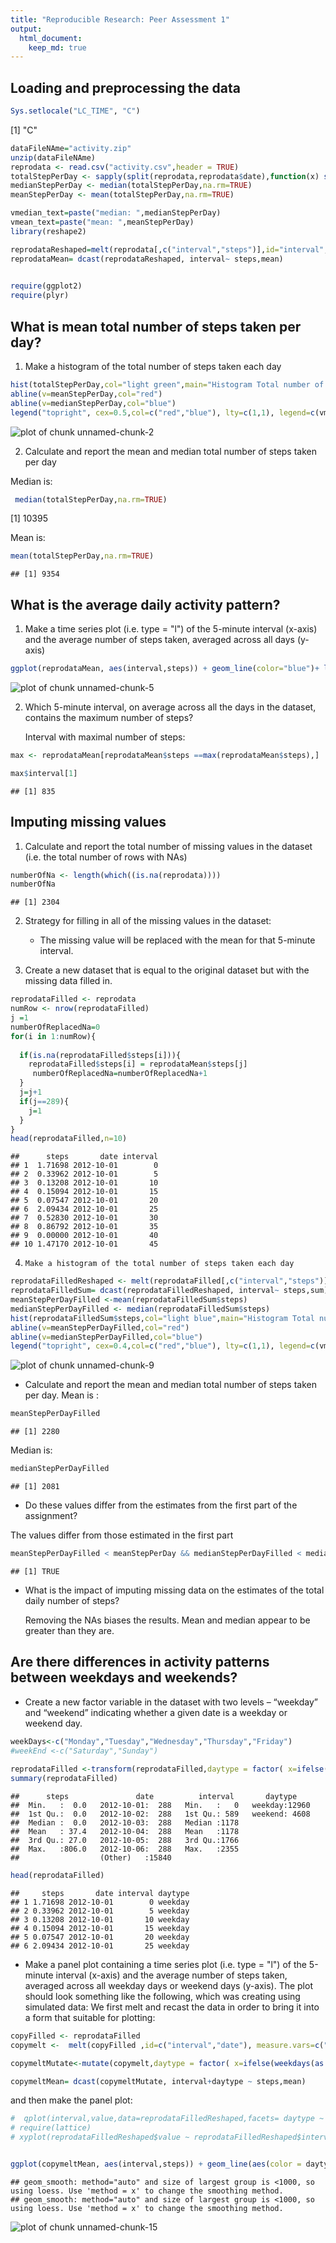 ```yaml
---
title: "Reproducible Research: Peer Assessment 1"
output: 
  html_document:
    keep_md: true
---
```


## Loading and preprocessing the data

```r
Sys.setlocale("LC_TIME", "C")
```

[1] "C"

```r
dataFileNAme="activity.zip"
unzip(dataFileNAme)
reprodata <- read.csv("activity.csv",header = TRUE)
totalStepPerDay <- sapply(split(reprodata,reprodata$date),function(x) sum(x$steps,na.rm=TRUE))
medianStepPerDay <- median(totalStepPerDay,na.rm=TRUE)
meanStepPerDay <- mean(totalStepPerDay,na.rm=TRUE)

vmedian_text=paste("median: ",medianStepPerDay)
vmean_text=paste("mean: ",meanStepPerDay)
library(reshape2)

reprodataReshaped=melt(reprodata[,c("interval","steps")],id="interval", measure.vars=c("steps"),variable.name="steps", na.rm=TRUE)
reprodataMean= dcast(reprodataReshaped, interval~ steps,mean)
 

require(ggplot2)
require(plyr)
```





## What is mean total number of steps taken per day?

1. Make a histogram of the total number of steps taken each day


```r
hist(totalStepPerDay,col="light green",main="Histogram Total number of steps taken per day", xlab="steps")
abline(v=meanStepPerDay,col="red")
abline(v=medianStepPerDay,col="blue")
legend("topright", cex=0.5,col=c("red","blue"), lty=c(1,1), legend=c(vmedian_text,vmean_text))
```

![plot of chunk unnamed-chunk-2](figure/unnamed-chunk-2.png) 


2. Calculate and report the mean and median total number of steps taken per day


  Median is:

```r
 median(totalStepPerDay,na.rm=TRUE)
```

[1] 10395

Mean is: 

```r
mean(totalStepPerDay,na.rm=TRUE)
```

```
## [1] 9354
```



## What is the average daily activity pattern?

1. Make a time series plot (i.e. type = "l") of the 5-minute interval (x-axis) and the average number of steps taken, averaged across all days (y-axis)

```r
ggplot(reprodataMean, aes(interval,steps)) + geom_line(color="blue")+ labs(title="steps average daily activity")+ labs(x="5-minute interval")+ labs(y="averaged across all days")  
```

![plot of chunk unnamed-chunk-5](figure/unnamed-chunk-5.png) 

2. Which 5-minute interval, on average across all the days in the dataset, contains the maximum number of steps?

    Interval with maximal number of steps: 



```r
max <- reprodataMean[reprodataMean$steps ==max(reprodataMean$steps),]

max$interval[1]
```

```
## [1] 835
```


## Imputing missing values

1. Calculate and report the total number of missing values in the dataset (i.e. the total number of rows with NAs)


```r
numberOfNa <- length(which((is.na(reprodata))))
numberOfNa
```

```
## [1] 2304
```

2.  Strategy for filling in all of the missing values in the dataset:

    - The missing value will be replaced with the mean for that 5-minute interval.

3. Create a new dataset that is equal to the original dataset but with the missing data filled in.


```r
reprodataFilled <- reprodata
numRow <- nrow(reprodataFilled)
j =1
numberOfReplacedNa=0
for(i in 1:numRow){
   
  if(is.na(reprodataFilled$steps[i])){
    reprodataFilled$steps[i] = reprodataMean$steps[j]
     numberOfReplacedNa=numberOfReplacedNa+1
  }
  j=j+1
  if(j==289){
    j=1
  }
}
head(reprodataFilled,n=10)
```

```
##      steps       date interval
## 1  1.71698 2012-10-01        0
## 2  0.33962 2012-10-01        5
## 3  0.13208 2012-10-01       10
## 4  0.15094 2012-10-01       15
## 5  0.07547 2012-10-01       20
## 6  2.09434 2012-10-01       25
## 7  0.52830 2012-10-01       30
## 8  0.86792 2012-10-01       35
## 9  0.00000 2012-10-01       40
## 10 1.47170 2012-10-01       45
```

4.     Make a histogram of the total number of steps taken each day

```r
reprodataFilledReshaped <- melt(reprodataFilled[,c("interval","steps")],id="interval", measure.vars=c("steps"),variable.name="steps", na.rm=FALSE)
reprodataFilledSum= dcast(reprodataFilledReshaped, interval~ steps,sum)
meanStepPerDayFilled <-mean(reprodataFilledSum$steps)
medianStepPerDayFilled <- median(reprodataFilledSum$steps)
hist(reprodataFilledSum$steps,col="light blue",main="Histogram Total number of steps per day approximated NAs", xlab="steps")
abline(v=meanStepPerDayFilled,col="red")
abline(v=medianStepPerDayFilled,col="blue")
legend("topright", cex=0.4,col=c("red","blue"), lty=c(1,1), legend=c(vmedian_text,vmean_text))
```

![plot of chunk unnamed-chunk-9](figure/unnamed-chunk-9.png) 


- Calculate and report the mean and median total number of steps taken per day.
Mean is :

```r
meanStepPerDayFilled
```

```
## [1] 2280
```

Median is: 

```r
medianStepPerDayFilled
```

```
## [1] 2081
```



- Do these values differ from the estimates from the first part of the assignment? 

The values differ from those estimated in the first part

```r
meanStepPerDayFilled < meanStepPerDay && medianStepPerDayFilled < medianStepPerDay 
```

```
## [1] TRUE
```

- What is the impact of imputing missing data on the estimates of the total daily number of steps?

    Removing the NAs biases the results. Mean and median appear to be greater than they are.

## Are there differences in activity patterns between weekdays and weekends?

 - Create a new factor variable in the dataset with two levels – “weekday” and “weekend” indicating whether a given date is a weekday or weekend day.


```r
weekDays<-c("Monday","Tuesday","Wednesday","Thursday","Friday")
#weekEnd <-c("Saturday","Sunday")
 
reprodataFilled <-transform(reprodataFilled,daytype = factor( x=ifelse(weekdays(as.Date(reprodataFilled$date)) %in% weekDays,"weekday","weekend"),levels = c("weekday","weekend") ))
summary(reprodataFilled)
```

```
##      steps               date          interval       daytype     
##  Min.   :  0.0   2012-10-01:  288   Min.   :   0   weekday:12960  
##  1st Qu.:  0.0   2012-10-02:  288   1st Qu.: 589   weekend: 4608  
##  Median :  0.0   2012-10-03:  288   Median :1178                  
##  Mean   : 37.4   2012-10-04:  288   Mean   :1178                  
##  3rd Qu.: 27.0   2012-10-05:  288   3rd Qu.:1766                  
##  Max.   :806.0   2012-10-06:  288   Max.   :2355                  
##                  (Other)   :15840
```

```r
head(reprodataFilled)
```

```
##     steps       date interval daytype
## 1 1.71698 2012-10-01        0 weekday
## 2 0.33962 2012-10-01        5 weekday
## 3 0.13208 2012-10-01       10 weekday
## 4 0.15094 2012-10-01       15 weekday
## 5 0.07547 2012-10-01       20 weekday
## 6 2.09434 2012-10-01       25 weekday
```


  
- Make a panel plot containing a time series plot (i.e. type = "l") of the 5-minute interval (x-axis) and the average number of steps taken, averaged across all weekday days or weekend days (y-axis). The plot should look something like the following, which was creating using simulated data:
We first melt and recast the data in order to bring it into a form that suitable for plotting:

```r
copyFilled <- reprodataFilled
copymelt <-  melt(copyFilled ,id=c("interval","date"), measure.vars=c("steps"),variable.name="steps", na.rm=TRUE)

copymeltMutate<-mutate(copymelt,daytype = factor( x=ifelse(weekdays(as.Date(copymelt$date)) %in% weekDays,"weekday","weekend"),levels = c("weekday","weekend") ))

copymeltMean= dcast(copymeltMutate, interval+daytype ~ steps,mean)
```

and then make the panel plot:

```r
#  qplot(interval,value,data=reprodataFilledReshaped,facets= daytype ~ .,geom =c("line","smooth"),color=daytype)
# require(lattice)
# xyplot(reprodataFilledReshaped$value ~ reprodataFilledReshaped$interval | reprodataFilledReshaped$daytype, layout=c(2,1))


ggplot(copymeltMean, aes(interval,steps)) + geom_line(aes(color = daytype))+geom_smooth(method="auto")+facet_grid(. ~ daytype)+ labs(title="steps average daily activity")+ labs(x="5-minute interval")+ labs(y="averaged across all days")  
```

```
## geom_smooth: method="auto" and size of largest group is <1000, so using loess. Use 'method = x' to change the smoothing method.
## geom_smooth: method="auto" and size of largest group is <1000, so using loess. Use 'method = x' to change the smoothing method.
```

![plot of chunk unnamed-chunk-15](figure/unnamed-chunk-15.png) 

